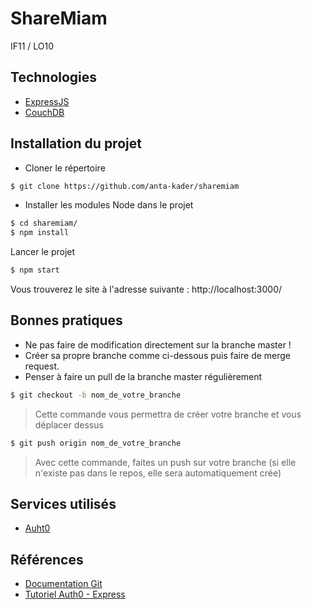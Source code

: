 # ShareMiam

IF11 / LO10

## Technologies 

- [ExpressJS](http://expressjs.com/)
- [CouchDB](http://couchdb.apache.org/)

## Installation du projet

- Cloner le répertoire
```sh
$ git clone https://github.com/anta-kader/sharemiam
```

- Installer les modules Node dans le projet
```sh
$ cd sharemiam/
$ npm install
```

Lancer le projet 
```sh
$ npm start
```
Vous trouverez le site à l'adresse suivante : http://localhost:3000/

## Bonnes pratiques

* Ne pas faire de modification directement sur la branche master !
* Créer sa propre branche comme ci-dessous puis faire de merge request.
* Penser à faire un pull de la branche master régulièrement

```sh
$ git checkout -b nom_de_votre_branche
```
> Cette commande vous permettra de créer votre branche et vous déplacer dessus

```sh
$ git push origin nom_de_votre_branche
```
> Avec cette commande, faites un push sur votre branche (si elle n'existe pas dans le repos, elle sera automatiquement crée)

## Services utilisés

* [Auht0](https://auth0.com/)

## Références

* [Documentation Git](https://git-scm.com/documentation)
* [Tutoriel Auth0 - Express](https://auth0.com/docs/quickstart/webapp/nodejs/01-login)